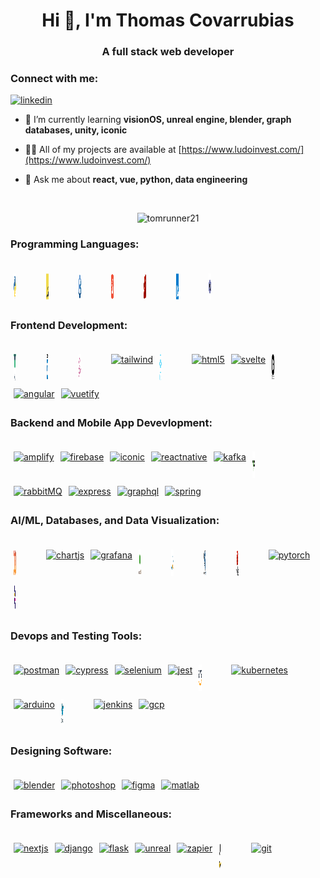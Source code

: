 <!--
**tomrunner21/tomrunner21** is a ✨ _special_ ✨ repository because its `README.md` (this file) appears on your GitHub profile.

Here are some ideas to get you started:

- 🔭 I’m currently working on ...
- 🌱 I’m currently learning ...
- 👯 I’m looking to collaborate on ...
- 🤔 I’m looking for help with ...
- 💬 Ask me about ...
- 📫 How to reach me: ...
- 😄 Pronouns: ...
- ⚡ Fun fact: ...
-->

<h1 align="center">Hi 👋, I'm Thomas Covarrubias</h1>
<h3 align="center">A full stack web developer</h3>

<h3 align="left">Connect with me:</h3>
<p>
<a href='https://linkedin.com/in/thomas-c-34a114110/'><img alt="linkedin" src="https://raw.githubusercontent.com/rahul-jha98/rahul-jha98/561d474902b59c7429ec22bb73e225696c27b202/assets/linkedin.svg" height='18px'/></a>
</p>

- 🌱 I’m currently learning **visionOS, unreal engine, blender, graph databases, unity, iconic**

- 👨‍💻 All of my projects are available at [https://www.ludoinvest.com/](https://www.ludoinvest.com/)

- 💬 Ask me about **react, vue, python, data engineering**




&nbsp;<div align="center"><img src="https://github-readme-stats.vercel.app/api/top-langs?username=tomrunner21&show_icons=true&theme=dark&title_color=ff0000&text_color=7300ff&locale=en&layout=compact" alt="tomrunner21" /></div>

<h3 align="left">Programming Languages:</h3>
<div style="height: 15px;">&nbsp;</div>
<div style="display: flex; flex-wrap: wrap;">
<a href="https://www.python.org/" target="_blank" rel="noreferrer"><img src="https://raw.githubusercontent.com/devicons/devicon/master/icons/python/python-original.svg" alt="python" height="42px" style="margin: 5px; width: 8%;"></a>
<a href="https://developer.mozilla.org/en-US/docs/Web/JavaScript" target="_blank" rel="noreferrer"><img src="https://raw.githubusercontent.com/devicons/devicon/master/icons/javascript/javascript-original.svg" alt="javascript" height="42px" style="margin: 5px; width: 8%;"></a>
<a href="https://www.w3schools.com/cpp/" target="_blank" rel="noreferrer"><img src="https://raw.githubusercontent.com/devicons/devicon/master/icons/cplusplus/cplusplus-original.svg" alt="cplusplus" height="42px" style="margin: 5px; width: 8%;"></a>
<a href="https://developer.apple.com/swift/" target="_blank" rel="noreferrer"><img src="https://raw.githubusercontent.com/devicons/devicon/master/icons/swift/swift-original.svg" alt="swift" height="42px" style="margin: 5px; width: 8%;"></a> 
<a href="https://www.ruby-lang.org/en/" target="_blank" rel="noreferrer"><img src="https://raw.githubusercontent.com/devicons/devicon/master/icons/ruby/ruby-original.svg" alt="ruby" height="42px" style="margin: 5px; width: 8%;"></a>
<a href="https://www.typescriptlang.org/" target="_blank" rel="noreferrer"><img src="https://raw.githubusercontent.com/devicons/devicon/master/icons/typescript/typescript-original.svg" alt="typescript" height="42px" style="margin: 5px; width: 8%;"></a> 
<a href="https://www.php.net" target="_blank" rel="noreferrer"><img src="https://raw.githubusercontent.com/devicons/devicon/master/icons/php/php-original.svg" alt="php" height="42px" style="margin: 5px; width: 8%;"></a>
</div>
<h3 align="left">Frontend Development:</h3>
<div style="height: 15px;">&nbsp;</div>
<div style="display: flex; flex-wrap: wrap;">
<a href="https://vuejs.org/" target="_blank" rel="noreferrer"><img src="https://raw.githubusercontent.com/devicons/devicon/master/icons/vuejs/vuejs-original-wordmark.svg" alt="vuejs" height="42px" style="margin: 5px; width: 8%;"></a> 
<a href="https://www.w3schools.com/css/" target="_blank" rel="noreferrer"><img src="https://raw.githubusercontent.com/devicons/devicon/master/icons/css3/css3-original-wordmark.svg" alt="css3" height="42px" style="margin: 5px; width: 8%;"></a>
<a href="https://sass-lang.com" target="_blank" rel="noreferrer"><img src="https://raw.githubusercontent.com/devicons/devicon/master/icons/sass/sass-original.svg" alt="sass" height="42px" style="margin: 5px; width: 8%;"></a> 
<a href="https://tailwindcss.com/" target="_blank" rel="noreferrer"><img src="https://www.vectorlogo.zone/logos/tailwindcss/tailwindcss-icon.svg" alt="tailwind" height="42px" style="margin: 5px; width: 8%;"></a> 
<a href="https://reactjs.org/" target="_blank" rel="noreferrer"><img src="https://raw.githubusercontent.com/devicons/devicon/master/icons/react/react-original-wordmark.svg" alt="react" height="42px" style="margin: 5px; width: 8%;"></a>
<a href="https://www.w3.org/html/" target="_blank" rel="noreferrer"><img src="https://www.vectorlogo.zone/logos/w3_html5/w3_html5-ar21.svg" alt="html5" height="42px" style="margin: 5px; width: 8%;"></a>
<a href="https://svelte.dev" target="_blank" rel="noreferrer"><img src="https://upload.wikimedia.org/wikipedia/commons/1/1b/Svelte_Logo.svg" alt="svelte" height="42px" style="margin: 5px; width: 8%;"></a> 
<a href="https://getbootstrap.com" target="_blank" rel="noreferrer"><img src="https://raw.githubusercontent.com/devicons/devicon/master/icons/bootstrap/bootstrap-plain-wordmark.svg" alt="bootstrap" height="42px" style="margin: 5px; width: 8%;"></a>
<a href="https://angular.io" target="_blank" rel="noreferrer"><img src="https://www.vectorlogo.zone/logos/angular/angular-icon.svg" alt="angular" height="42px" style="margin: 5px; width: 8%;"></a>
<a href="hhttps://vuetifyjs.com/en/" target="_blank" rel="noreferrer"><img src="https://bestofjs.org/logos/vuetify.svg" alt="vuetify" height="42px" style="margin: 5px; width: 8%;"></a> 
</div>
<h3 align="left">Backend and Mobile App Devevlopment:</h3>
<div style="height: 15px;">&nbsp;</div>
<div style="display: flex; flex-wrap: wrap;">
<a href="https://aws.amazon.com/amplify/" target="_blank" rel="noreferrer"><img src="https://docs.amplify.aws/assets/logo-dark.svg" alt="amplify" height="42px" style="margin: 5px; width: 8%;"></a>
<a href="https://firebase.google.com/" target="_blank" rel="noreferrer"><img src="https://www.vectorlogo.zone/logos/firebase/firebase-icon.svg" alt="firebase" height="42px" style="margin: 5px; width: 8%;"></a>   
<a href="https://ionicframework.com/" target="_blank" rel="noreferrer"><img src="https://upload.wikimedia.org/wikipedia/commons/d/d1/Ionic_Logo.svg" alt="iconic" height="42px" style="margin: 5px; width: 8%;"></a>
<a href="https://reactnative.dev/" target="_blank" rel="noreferrer"><img src="https://reactnative.dev/img/header_logo.svg" alt="reactnative" height="42px" style="margin: 5px; width: 8%;"></a>
<a href="https://kafka.apache.org/" target="_blank" rel="noreferrer"><img src="https://www.vectorlogo.zone/logos/apache_kafka/apache_kafka-icon.svg" alt="kafka" height="42px" style="margin: 5px; width: 8%;"></a>
<a href="https://nodejs.org/" target="_blank" rel="noreferrer"><img src="https://raw.githubusercontent.com/devicons/devicon/master/icons/nodejs/nodejs-original-wordmark.svg" alt="nodejs" height="42px" style="margin: 5px; width: 8%;"></a>
<a href="https://www.rabbitmq.com" target="_blank" rel="noreferrer"><img src="https://www.vectorlogo.zone/logos/rabbitmq/rabbitmq-icon.svg" alt="rabbitMQ" height="42px" style="margin: 5px; width: 8%;"></a>
<a href="https://expressjs.com" target="_blank" rel="noreferrer"><img src="https://www.vectorlogo.zone/logos/expressjs/expressjs-ar21.svg" alt="express" height="42px" style="margin: 5px; width: 8%;"></a>
<a href="https://graphql.org" target="_blank" rel="noreferrer"><img src="https://www.vectorlogo.zone/logos/graphql/graphql-icon.svg" alt="graphql" height="42px" style="margin: 5px; width: 8%;"></a>
<a href="https://spring.io/" target="_blank" rel="noreferrer"><img src="https://www.vectorlogo.zone/logos/springio/springio-icon.svg" alt="spring" height="42px" style="margin: 5px; width: 5%;"></a> 
</div>
<h3 align="left">AI/ML, Databases, and Data Visualization:</h3>
<div style="height: 15px;">&nbsp;</div>
<div style="display: flex; flex-wrap: wrap;">
<a href="https://d3js.org/" target="_blank" rel="noreferrer"><img src="https://raw.githubusercontent.com/devicons/devicon/master/icons/d3js/d3js-original.svg" alt="d3js" height="42px" style="margin: 5px; width: 8%;"></a>
<a href="https://www.chartjs.org" target="_blank" rel="noreferrer"><img src="https://www.chartjs.org/media/logo-title.svg" alt="chartjs" height="42px" style="margin: 5px; width: 8%;"></a>
<a href="https://grafana.com" target="_blank" rel="noreferrer"><img src="https://www.vectorlogo.zone/logos/grafana/grafana-icon.svg" alt="grafana" height="42px" style="margin: 5px; width: 8%;"></a>
<a href="https://www.mongodb.com/" target="_blank" rel="noreferrer"><img src="https://raw.githubusercontent.com/devicons/devicon/master/icons/mongodb/mongodb-original-wordmark.svg" alt="mongodb" height="42px" style="margin: 5px; width: 8%;"></a>
<a href="https://www.mysql.com/" target="_blank" rel="noreferrer"><img src="https://raw.githubusercontent.com/devicons/devicon/master/icons/mysql/mysql-original-wordmark.svg" alt="sql" height="42px" style="margin: 5px; width: 8%;"></a>
<a href="https://www.postgresql.org" target="_blank" rel="noreferrer"><img src="https://raw.githubusercontent.com/devicons/devicon/master/icons/postgresql/postgresql-original-wordmark.svg" alt="postgresql" height="42px" style="margin: 5px; width: 8%;"></a>
<a href="https://redis.io" target="_blank" rel="noreferrer"><img src="https://raw.githubusercontent.com/devicons/devicon/master/icons/redis/redis-original-wordmark.svg" alt="redis" height="42px" style="margin: 5px; width: 8%;"></a>
<a href="https://pytorch.org/" target="_blank" rel="noreferrer"><img src="https://www.vectorlogo.zone/logos/pytorch/pytorch-icon.svg" alt="pytorch" height="42px" style="margin: 5px; width: 5%;"></a>
<a href="https://pandas.pydata.org/" target="_blank" rel="noreferrer"><img src="https://raw.githubusercontent.com/devicons/devicon/2ae2a900d2f041da66e950e4d48052658d850630/icons/pandas/pandas-original.svg" alt="pandas" height="42px" style="margin: 5px; width: 8%;"></a>
</div>
<h3 align="left">Devops and Testing Tools:</h3>
<div style="height: 15px;">&nbsp;</div>
<div style="display: flex; flex-wrap: wrap;">
<a href="https://postman.com" target="_blank" rel="noreferrer"><img src="https://www.vectorlogo.zone/logos/getpostman/getpostman-icon.svg" alt="postman" height="42px" style="margin: 5px; width: 5%;"></a>
<a href="https://www.cypress.io" target="_blank" rel="noreferrer"><img src="https://raw.githubusercontent.com/simple-icons/simple-icons/6e46ec1fc23b60c8fd0d2f2ff46db82e16dbd75f/icons/cypress.svg" alt="cypress" height="42px" style="margin: 5px; width: 8%;"></a>
<a href="https://www.selenium.dev" target="_blank" rel="noreferrer"><img src="https://raw.githubusercontent.com/detain/svg-logos/780f25886640cef088af994181646db2f6b1a3f8/svg/selenium-logo.svg" alt="selenium" height="42px" style="margin: 5px; width: 8%;"></a> 
<a href="https://jestjs.io" target="_blank" rel="noreferrer"><img src="https://www.vectorlogo.zone/logos/jestjsio/jestjsio-icon.svg" alt="jest" height="42px" style="margin: 5px; width: 5%;"></a>
<a href="https://aws.amazon.com" target="_blank" rel="noreferrer"><img src="https://raw.githubusercontent.com/devicons/devicon/master/icons/amazonwebservices/amazonwebservices-original-wordmark.svg" alt="aws" height="42px" style="margin: 5px; width: 8%;"></a>
<a href="https://kubernetes.io/" target="_blank" rel="noreferrer"><img src="https://www.vectorlogo.zone/logos/kubernetes/kubernetes-icon.svg" alt="kubernetes" height="42px" style="margin: 5px; width: 8%;"></a>
<a href="https://www.gnu.org/software/bash/" target="_blank" rel="noreferrer"><img src="https://cdn.worldvectorlogo.com/logos/arduino-1.svg" alt="arduino" height="42px" style="margin: 5px; width: 8%;"></a>
<a href="https://www.docker.com/" target="_blank" rel="noreferrer"><img src="https://raw.githubusercontent.com/devicons/devicon/master/icons/docker/docker-original-wordmark.svg" alt="docker" height="42px" style="margin: 5px; width: 8%;"></a>
<a href="https://www.jenkins.io" target="_blank" rel="noreferrer"><img src="https://www.vectorlogo.zone/logos/jenkins/jenkins-icon.svg" alt="jenkins" height="42px" style="margin: 5px; width: 8%;"></a>
<a href="https://cloud.google.com" target="_blank" rel="noreferrer"><img src="https://www.vectorlogo.zone/logos/google_cloud/google_cloud-icon.svg" alt="gcp" height="42px" style="margin: 5px; width: 5%;"></a>
</div>
<h3 align="left">Designing Software:</h3>
<div style="height: 15px;">&nbsp;</div>
<div style="display: flex; flex-wrap: wrap;">
<a href="https://www.blender.org/" target="_blank" rel="noreferrer"><img src="https://download.blender.org/branding/community/blender_community_badge_white.svg" alt="blender" height="42px" style="margin: 5px; width: 8%;"></a>
<a href="https://www.photoshop.com/en" target="_blank" rel="noreferrer"><img src="https://seeklogo.com/images/A/adobe-photoshop-cc-logo-CBD0AAA3A7-seeklogo.com.png" alt="photoshop" height="42px" style="margin: 5px; width: 5%;"></a>
<a href="https://www.figma.com/" target="_blank" rel="noreferrer"><img src="https://www.vectorlogo.zone/logos/figma/figma-icon.svg" alt="figma" height="42px" style="margin: 5px; width: 8%;"></a>
<a href="https://www.mathworks.com/" target="_blank" rel="noreferrer"><img src="https://upload.wikimedia.org/wikipedia/commons/2/21/Matlab_Logo.png" alt="matlab" height="42px" style="margin: 5px; width: 8%;"></a>
</div>
<h3 align="left">Frameworks and Miscellaneous:</h3>
<div style="height: 15px;">&nbsp;</div>
<div style="display: flex; flex-wrap: wrap;">
<a href="https://nextjs.org/" target="_blank" rel="noreferrer"><img src="https://cdn.worldvectorlogo.com/logos/nextjs-2.svg" alt="nextjs" height="42px" style="margin: 5px; width: 8%;"></a>
<a href="https://www.djangoproject.com/" target="_blank" rel="noreferrer"><img src="https://cdn.worldvectorlogo.com/logos/django.svg" alt="django" height="42px" style="margin: 5px; width: 8%;"></a>
<a href="https://flask.palletsprojects.com/" target="_blank" rel="noreferrer"><img src="https://www.vectorlogo.zone/logos/pocoo_flask/pocoo_flask-icon.svg" alt="flask" height="42px" style="margin: 5px; width: 8%;"></a>
<a href="https://unrealengine.com/" target="_blank" rel="noreferrer"><img src="https://raw.githubusercontent.com/kenangundogan/fontisto/036b7eca71aab1bef8e6a0518f7329f13ed62f6b/icons/svg/brand/unreal-engine.svg" alt="unreal" height="42px" style="margin: 5px; width: 8%;"></a> 
<a href="https://zapier.com" target="_blank" rel="noreferrer"><img src="https://www.vectorlogo.zone/logos/zapier/zapier-icon.svg" alt="zapier" height="42px" style="margin: 5px; width: 5%;"></a> 
<a href="https://www.linux.org/" target="_blank" rel="noreferrer"><img src="https://raw.githubusercontent.com/devicons/devicon/master/icons/linux/linux-original.svg" alt="linux" height="42px" style="margin: 5px; width: 8%;"></a>
<a href="https://git-scm.com/" target="_blank" rel="noreferrer"><img src="https://www.vectorlogo.zone/logos/git-scm/git-scm-icon.svg" alt="git" height="42px" style="margin: 5px; width: 8%;"></a>
</div>




